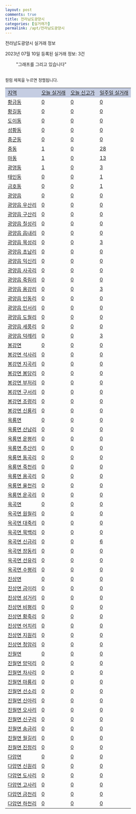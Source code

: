 ```yaml
---
layout: post
comments: true
title: 전라남도광양시
categories: [실거래가]
permalink: /apt/전라남도광양시
---
```


전라남도광양시 실거래 정보

2023년 07월 10일 등록된 실거래 정보: 3건

<!--<script async src="https://pagead2.googlesyndication.com/pagead/js/adsbygoogle.js?client=ca-pub-3485438051770037"
 crossorigin="anonymous"></script>-->

<script type="text/javascript">
  google.charts.load('current', {'packages':['corechart']});
  google.charts.setOnLoadCallback(drawChart);

  function drawChart() {
    var data = google.visualization.arrayToDataTable([['거래일', '매매', '전월세', '전매'], ['21-01', 3, 1, 0], ['21-02', 0, 13, 0], ['21-03', 0, 1, 0], ['21-04', 0, 1, 0], ['21-05', 15, 0, 0], ['21-06', 13, 5, 3], ['21-07', 224, 130, 29], ['21-08', 245, 161, 33], ['21-09', 183, 241, 43], ['21-10', 215, 132, 50], ['21-11', 177, 126, 6], ['21-12', 196, 122, 5], ['22-01', 142, 113, 4], ['22-02', 174, 341, 10], ['22-03', 218, 259, 23], ['22-04', 181, 156, 10], ['22-05', 238, 204, 12], ['22-06', 166, 171, 19], ['22-07', 187, 190, 35], ['22-08', 156, 259, 26], ['22-09', 160, 213, 26], ['22-10', 147, 160, 22], ['22-11', 130, 136, 17], ['22-12', 156, 170, 27], ['23-01', 132, 278, 27], ['23-02', 191, 180, 43], ['23-03', 187, 182, 42], ['23-04', 184, 258, 28], ['23-05', 194, 282, 31], ['23-06', 142, 252, 15], ['23-07', 26, 31, 4]]);

    var options = {
      title: '최근 1년간 유형별 거래량 추이',
      legend: { position: 'bottom' }
    };

    setTimeout(function() {
        var chart = new google.visualization.LineChart(document.getElementById('columnchart_material'));
        chart.draw(data, (options));
        document.getElementById('loading').style.display = 'none';
        var dayLabel = (new Date()).getDay();
        if (dayLabel < 2) {
            sorttable.innerSortFunction.apply(document.getElementById('week'), []);
            sorttable.innerSortFunction.apply(document.getElementById('week'), []);        
        }
        else {
            sorttable.innerSortFunction.apply(document.getElementById('today'), []);
            sorttable.innerSortFunction.apply(document.getElementById('today'), []);
        }
    }, 200);

  }
</script>

<div id="loading" style="z-index:20; display: block; margin-left: 35px">"그래프를 그리고 있습니다"</div>
<div id="columnchart_material" style="width: 95%; margin-left: -35px; display: block"></div>
<!--<div style="width: 95%; margin-left: -35px; display: block">
      <script async src="https://pagead2.googlesyndication.com/pagead/js/adsbygoogle.js?client=ca-pub-3485438051770037"
          crossorigin="anonymous"></script>
      <ins class="adsbygoogle"
          style="display:block"
          data-ad-format="fluid"
          data-ad-layout-key="-fb+5w+4e-db+86"
          data-ad-client="ca-pub-3485438051770037"
          data-ad-slot="1827090281"></ins>
      <script>
          (adsbygoogle = window.adsbygoogle || []).push({});
      </script>
</div>-->
<br>

<font size='small' style='font-size: small;'>컬럼 제목을 누르면 정렬됩니다.</font>
<table class="sortable">
  <tr style='background-color: rgba(114, 132, 186,0.4);'>
    <td id="region"><a href="#">지역</a></td>
    <td id="today"><a href="#">오늘 실거래</a></td>
    <td id="today_new"><a href="#">오늘 신고가</a></td>
    <td id="week"><a href="#">일주일 실거래</a></td>
  </tr>

  
  <tr class="item">
    <td><a href="전라남도광양시황금동">황금동</a></td>
    <td><a href="전라남도광양시황금동">0</a></td>
    <td><a href="전라남도광양시황금동">0</a></td>
    <td><a href="전라남도광양시황금동">0</a></td>
  </tr>
    

  <tr class="item">
    <td><a href="전라남도광양시황길동">황길동</a></td>
    <td><a href="전라남도광양시황길동">0</a></td>
    <td><a href="전라남도광양시황길동">0</a></td>
    <td><a href="전라남도광양시황길동">0</a></td>
  </tr>
    

  <tr class="item">
    <td><a href="전라남도광양시도이동">도이동</a></td>
    <td><a href="전라남도광양시도이동">0</a></td>
    <td><a href="전라남도광양시도이동">0</a></td>
    <td><a href="전라남도광양시도이동">0</a></td>
  </tr>
    

  <tr class="item">
    <td><a href="전라남도광양시성황동">성황동</a></td>
    <td><a href="전라남도광양시성황동">0</a></td>
    <td><a href="전라남도광양시성황동">0</a></td>
    <td><a href="전라남도광양시성황동">0</a></td>
  </tr>
    

  <tr class="item">
    <td><a href="전라남도광양시중군동">중군동</a></td>
    <td><a href="전라남도광양시중군동">0</a></td>
    <td><a href="전라남도광양시중군동">0</a></td>
    <td><a href="전라남도광양시중군동">0</a></td>
  </tr>
    

  <tr class="item">
    <td><a href="전라남도광양시중동">중동</a></td>
    <td><a href="전라남도광양시중동">1</a></td>
    <td><a href="전라남도광양시중동">0</a></td>
    <td><a href="전라남도광양시중동">28</a></td>
  </tr>
    

  <tr class="item">
    <td><a href="전라남도광양시마동">마동</a></td>
    <td><a href="전라남도광양시마동">1</a></td>
    <td><a href="전라남도광양시마동">0</a></td>
    <td><a href="전라남도광양시마동">13</a></td>
  </tr>
    

  <tr class="item">
    <td><a href="전라남도광양시광영동">광영동</a></td>
    <td><a href="전라남도광양시광영동">1</a></td>
    <td><a href="전라남도광양시광영동">0</a></td>
    <td><a href="전라남도광양시광영동">3</a></td>
  </tr>
    

  <tr class="item">
    <td><a href="전라남도광양시태인동">태인동</a></td>
    <td><a href="전라남도광양시태인동">0</a></td>
    <td><a href="전라남도광양시태인동">0</a></td>
    <td><a href="전라남도광양시태인동">1</a></td>
  </tr>
    

  <tr class="item">
    <td><a href="전라남도광양시금호동">금호동</a></td>
    <td><a href="전라남도광양시금호동">0</a></td>
    <td><a href="전라남도광양시금호동">0</a></td>
    <td><a href="전라남도광양시금호동">1</a></td>
  </tr>
    

  <tr class="item">
    <td><a href="전라남도광양시광양읍">광양읍</a></td>
    <td><a href="전라남도광양시광양읍">0</a></td>
    <td><a href="전라남도광양시광양읍">0</a></td>
    <td><a href="전라남도광양시광양읍">0</a></td>
  </tr>
    

  <tr class="item">
    <td><a href="전라남도광양시광양읍우산리">광양읍 우산리</a></td>
    <td><a href="전라남도광양시광양읍우산리">0</a></td>
    <td><a href="전라남도광양시광양읍우산리">0</a></td>
    <td><a href="전라남도광양시광양읍우산리">0</a></td>
  </tr>
    

  <tr class="item">
    <td><a href="전라남도광양시광양읍구산리">광양읍 구산리</a></td>
    <td><a href="전라남도광양시광양읍구산리">0</a></td>
    <td><a href="전라남도광양시광양읍구산리">0</a></td>
    <td><a href="전라남도광양시광양읍구산리">0</a></td>
  </tr>
    

  <tr class="item">
    <td><a href="전라남도광양시광양읍칠성리">광양읍 칠성리</a></td>
    <td><a href="전라남도광양시광양읍칠성리">0</a></td>
    <td><a href="전라남도광양시광양읍칠성리">0</a></td>
    <td><a href="전라남도광양시광양읍칠성리">0</a></td>
  </tr>
    

  <tr class="item">
    <td><a href="전라남도광양시광양읍읍내리">광양읍 읍내리</a></td>
    <td><a href="전라남도광양시광양읍읍내리">0</a></td>
    <td><a href="전라남도광양시광양읍읍내리">0</a></td>
    <td><a href="전라남도광양시광양읍읍내리">0</a></td>
  </tr>
    

  <tr class="item">
    <td><a href="전라남도광양시광양읍목성리">광양읍 목성리</a></td>
    <td><a href="전라남도광양시광양읍목성리">0</a></td>
    <td><a href="전라남도광양시광양읍목성리">0</a></td>
    <td><a href="전라남도광양시광양읍목성리">3</a></td>
  </tr>
    

  <tr class="item">
    <td><a href="전라남도광양시광양읍초남리">광양읍 초남리</a></td>
    <td><a href="전라남도광양시광양읍초남리">0</a></td>
    <td><a href="전라남도광양시광양읍초남리">0</a></td>
    <td><a href="전라남도광양시광양읍초남리">0</a></td>
  </tr>
    

  <tr class="item">
    <td><a href="전라남도광양시광양읍익신리">광양읍 익신리</a></td>
    <td><a href="전라남도광양시광양읍익신리">0</a></td>
    <td><a href="전라남도광양시광양읍익신리">0</a></td>
    <td><a href="전라남도광양시광양읍익신리">0</a></td>
  </tr>
    

  <tr class="item">
    <td><a href="전라남도광양시광양읍사곡리">광양읍 사곡리</a></td>
    <td><a href="전라남도광양시광양읍사곡리">0</a></td>
    <td><a href="전라남도광양시광양읍사곡리">0</a></td>
    <td><a href="전라남도광양시광양읍사곡리">0</a></td>
  </tr>
    

  <tr class="item">
    <td><a href="전라남도광양시광양읍죽림리">광양읍 죽림리</a></td>
    <td><a href="전라남도광양시광양읍죽림리">0</a></td>
    <td><a href="전라남도광양시광양읍죽림리">0</a></td>
    <td><a href="전라남도광양시광양읍죽림리">0</a></td>
  </tr>
    

  <tr class="item">
    <td><a href="전라남도광양시광양읍용강리">광양읍 용강리</a></td>
    <td><a href="전라남도광양시광양읍용강리">0</a></td>
    <td><a href="전라남도광양시광양읍용강리">0</a></td>
    <td><a href="전라남도광양시광양읍용강리">3</a></td>
  </tr>
    

  <tr class="item">
    <td><a href="전라남도광양시광양읍인동리">광양읍 인동리</a></td>
    <td><a href="전라남도광양시광양읍인동리">0</a></td>
    <td><a href="전라남도광양시광양읍인동리">0</a></td>
    <td><a href="전라남도광양시광양읍인동리">0</a></td>
  </tr>
    

  <tr class="item">
    <td><a href="전라남도광양시광양읍인서리">광양읍 인서리</a></td>
    <td><a href="전라남도광양시광양읍인서리">0</a></td>
    <td><a href="전라남도광양시광양읍인서리">0</a></td>
    <td><a href="전라남도광양시광양읍인서리">0</a></td>
  </tr>
    

  <tr class="item">
    <td><a href="전라남도광양시광양읍도월리">광양읍 도월리</a></td>
    <td><a href="전라남도광양시광양읍도월리">0</a></td>
    <td><a href="전라남도광양시광양읍도월리">0</a></td>
    <td><a href="전라남도광양시광양읍도월리">0</a></td>
  </tr>
    

  <tr class="item">
    <td><a href="전라남도광양시광양읍세풍리">광양읍 세풍리</a></td>
    <td><a href="전라남도광양시광양읍세풍리">0</a></td>
    <td><a href="전라남도광양시광양읍세풍리">0</a></td>
    <td><a href="전라남도광양시광양읍세풍리">0</a></td>
  </tr>
    

  <tr class="item">
    <td><a href="전라남도광양시광양읍덕례리">광양읍 덕례리</a></td>
    <td><a href="전라남도광양시광양읍덕례리">0</a></td>
    <td><a href="전라남도광양시광양읍덕례리">0</a></td>
    <td><a href="전라남도광양시광양읍덕례리">3</a></td>
  </tr>
    

  <tr class="item">
    <td><a href="전라남도광양시봉강면">봉강면</a></td>
    <td><a href="전라남도광양시봉강면">0</a></td>
    <td><a href="전라남도광양시봉강면">0</a></td>
    <td><a href="전라남도광양시봉강면">0</a></td>
  </tr>
    

  <tr class="item">
    <td><a href="전라남도광양시봉강면석사리">봉강면 석사리</a></td>
    <td><a href="전라남도광양시봉강면석사리">0</a></td>
    <td><a href="전라남도광양시봉강면석사리">0</a></td>
    <td><a href="전라남도광양시봉강면석사리">0</a></td>
  </tr>
    

  <tr class="item">
    <td><a href="전라남도광양시봉강면지곡리">봉강면 지곡리</a></td>
    <td><a href="전라남도광양시봉강면지곡리">0</a></td>
    <td><a href="전라남도광양시봉강면지곡리">0</a></td>
    <td><a href="전라남도광양시봉강면지곡리">0</a></td>
  </tr>
    

  <tr class="item">
    <td><a href="전라남도광양시봉강면봉당리">봉강면 봉당리</a></td>
    <td><a href="전라남도광양시봉강면봉당리">0</a></td>
    <td><a href="전라남도광양시봉강면봉당리">0</a></td>
    <td><a href="전라남도광양시봉강면봉당리">0</a></td>
  </tr>
    

  <tr class="item">
    <td><a href="전라남도광양시봉강면부저리">봉강면 부저리</a></td>
    <td><a href="전라남도광양시봉강면부저리">0</a></td>
    <td><a href="전라남도광양시봉강면부저리">0</a></td>
    <td><a href="전라남도광양시봉강면부저리">0</a></td>
  </tr>
    

  <tr class="item">
    <td><a href="전라남도광양시봉강면구서리">봉강면 구서리</a></td>
    <td><a href="전라남도광양시봉강면구서리">0</a></td>
    <td><a href="전라남도광양시봉강면구서리">0</a></td>
    <td><a href="전라남도광양시봉강면구서리">0</a></td>
  </tr>
    

  <tr class="item">
    <td><a href="전라남도광양시봉강면조령리">봉강면 조령리</a></td>
    <td><a href="전라남도광양시봉강면조령리">0</a></td>
    <td><a href="전라남도광양시봉강면조령리">0</a></td>
    <td><a href="전라남도광양시봉강면조령리">0</a></td>
  </tr>
    

  <tr class="item">
    <td><a href="전라남도광양시봉강면신룡리">봉강면 신룡리</a></td>
    <td><a href="전라남도광양시봉강면신룡리">0</a></td>
    <td><a href="전라남도광양시봉강면신룡리">0</a></td>
    <td><a href="전라남도광양시봉강면신룡리">0</a></td>
  </tr>
    

  <tr class="item">
    <td><a href="전라남도광양시옥룡면">옥룡면</a></td>
    <td><a href="전라남도광양시옥룡면">0</a></td>
    <td><a href="전라남도광양시옥룡면">0</a></td>
    <td><a href="전라남도광양시옥룡면">0</a></td>
  </tr>
    

  <tr class="item">
    <td><a href="전라남도광양시옥룡면산남리">옥룡면 산남리</a></td>
    <td><a href="전라남도광양시옥룡면산남리">0</a></td>
    <td><a href="전라남도광양시옥룡면산남리">0</a></td>
    <td><a href="전라남도광양시옥룡면산남리">0</a></td>
  </tr>
    

  <tr class="item">
    <td><a href="전라남도광양시옥룡면운평리">옥룡면 운평리</a></td>
    <td><a href="전라남도광양시옥룡면운평리">0</a></td>
    <td><a href="전라남도광양시옥룡면운평리">0</a></td>
    <td><a href="전라남도광양시옥룡면운평리">0</a></td>
  </tr>
    

  <tr class="item">
    <td><a href="전라남도광양시옥룡면추산리">옥룡면 추산리</a></td>
    <td><a href="전라남도광양시옥룡면추산리">0</a></td>
    <td><a href="전라남도광양시옥룡면추산리">0</a></td>
    <td><a href="전라남도광양시옥룡면추산리">0</a></td>
  </tr>
    

  <tr class="item">
    <td><a href="전라남도광양시옥룡면동곡리">옥룡면 동곡리</a></td>
    <td><a href="전라남도광양시옥룡면동곡리">0</a></td>
    <td><a href="전라남도광양시옥룡면동곡리">0</a></td>
    <td><a href="전라남도광양시옥룡면동곡리">0</a></td>
  </tr>
    

  <tr class="item">
    <td><a href="전라남도광양시옥룡면죽천리">옥룡면 죽천리</a></td>
    <td><a href="전라남도광양시옥룡면죽천리">0</a></td>
    <td><a href="전라남도광양시옥룡면죽천리">0</a></td>
    <td><a href="전라남도광양시옥룡면죽천리">0</a></td>
  </tr>
    

  <tr class="item">
    <td><a href="전라남도광양시옥룡면용곡리">옥룡면 용곡리</a></td>
    <td><a href="전라남도광양시옥룡면용곡리">0</a></td>
    <td><a href="전라남도광양시옥룡면용곡리">0</a></td>
    <td><a href="전라남도광양시옥룡면용곡리">0</a></td>
  </tr>
    

  <tr class="item">
    <td><a href="전라남도광양시옥룡면율천리">옥룡면 율천리</a></td>
    <td><a href="전라남도광양시옥룡면율천리">0</a></td>
    <td><a href="전라남도광양시옥룡면율천리">0</a></td>
    <td><a href="전라남도광양시옥룡면율천리">0</a></td>
  </tr>
    

  <tr class="item">
    <td><a href="전라남도광양시옥룡면운곡리">옥룡면 운곡리</a></td>
    <td><a href="전라남도광양시옥룡면운곡리">0</a></td>
    <td><a href="전라남도광양시옥룡면운곡리">0</a></td>
    <td><a href="전라남도광양시옥룡면운곡리">0</a></td>
  </tr>
    

  <tr class="item">
    <td><a href="전라남도광양시옥곡면">옥곡면</a></td>
    <td><a href="전라남도광양시옥곡면">0</a></td>
    <td><a href="전라남도광양시옥곡면">0</a></td>
    <td><a href="전라남도광양시옥곡면">0</a></td>
  </tr>
    

  <tr class="item">
    <td><a href="전라남도광양시옥곡면원월리">옥곡면 원월리</a></td>
    <td><a href="전라남도광양시옥곡면원월리">0</a></td>
    <td><a href="전라남도광양시옥곡면원월리">0</a></td>
    <td><a href="전라남도광양시옥곡면원월리">0</a></td>
  </tr>
    

  <tr class="item">
    <td><a href="전라남도광양시옥곡면대죽리">옥곡면 대죽리</a></td>
    <td><a href="전라남도광양시옥곡면대죽리">0</a></td>
    <td><a href="전라남도광양시옥곡면대죽리">0</a></td>
    <td><a href="전라남도광양시옥곡면대죽리">0</a></td>
  </tr>
    

  <tr class="item">
    <td><a href="전라남도광양시옥곡면묵백리">옥곡면 묵백리</a></td>
    <td><a href="전라남도광양시옥곡면묵백리">0</a></td>
    <td><a href="전라남도광양시옥곡면묵백리">0</a></td>
    <td><a href="전라남도광양시옥곡면묵백리">0</a></td>
  </tr>
    

  <tr class="item">
    <td><a href="전라남도광양시옥곡면신금리">옥곡면 신금리</a></td>
    <td><a href="전라남도광양시옥곡면신금리">0</a></td>
    <td><a href="전라남도광양시옥곡면신금리">0</a></td>
    <td><a href="전라남도광양시옥곡면신금리">6</a></td>
  </tr>
    

  <tr class="item">
    <td><a href="전라남도광양시옥곡면장동리">옥곡면 장동리</a></td>
    <td><a href="전라남도광양시옥곡면장동리">0</a></td>
    <td><a href="전라남도광양시옥곡면장동리">0</a></td>
    <td><a href="전라남도광양시옥곡면장동리">0</a></td>
  </tr>
    

  <tr class="item">
    <td><a href="전라남도광양시옥곡면선유리">옥곡면 선유리</a></td>
    <td><a href="전라남도광양시옥곡면선유리">0</a></td>
    <td><a href="전라남도광양시옥곡면선유리">0</a></td>
    <td><a href="전라남도광양시옥곡면선유리">0</a></td>
  </tr>
    

  <tr class="item">
    <td><a href="전라남도광양시옥곡면수평리">옥곡면 수평리</a></td>
    <td><a href="전라남도광양시옥곡면수평리">0</a></td>
    <td><a href="전라남도광양시옥곡면수평리">0</a></td>
    <td><a href="전라남도광양시옥곡면수평리">0</a></td>
  </tr>
    

  <tr class="item">
    <td><a href="전라남도광양시진상면">진상면</a></td>
    <td><a href="전라남도광양시진상면">0</a></td>
    <td><a href="전라남도광양시진상면">0</a></td>
    <td><a href="전라남도광양시진상면">0</a></td>
  </tr>
    

  <tr class="item">
    <td><a href="전라남도광양시진상면금이리">진상면 금이리</a></td>
    <td><a href="전라남도광양시진상면금이리">0</a></td>
    <td><a href="전라남도광양시진상면금이리">0</a></td>
    <td><a href="전라남도광양시진상면금이리">0</a></td>
  </tr>
    

  <tr class="item">
    <td><a href="전라남도광양시진상면섬거리">진상면 섬거리</a></td>
    <td><a href="전라남도광양시진상면섬거리">0</a></td>
    <td><a href="전라남도광양시진상면섬거리">0</a></td>
    <td><a href="전라남도광양시진상면섬거리">0</a></td>
  </tr>
    

  <tr class="item">
    <td><a href="전라남도광양시진상면비평리">진상면 비평리</a></td>
    <td><a href="전라남도광양시진상면비평리">0</a></td>
    <td><a href="전라남도광양시진상면비평리">0</a></td>
    <td><a href="전라남도광양시진상면비평리">0</a></td>
  </tr>
    

  <tr class="item">
    <td><a href="전라남도광양시진상면황죽리">진상면 황죽리</a></td>
    <td><a href="전라남도광양시진상면황죽리">0</a></td>
    <td><a href="전라남도광양시진상면황죽리">0</a></td>
    <td><a href="전라남도광양시진상면황죽리">0</a></td>
  </tr>
    

  <tr class="item">
    <td><a href="전라남도광양시진상면어치리">진상면 어치리</a></td>
    <td><a href="전라남도광양시진상면어치리">0</a></td>
    <td><a href="전라남도광양시진상면어치리">0</a></td>
    <td><a href="전라남도광양시진상면어치리">0</a></td>
  </tr>
    

  <tr class="item">
    <td><a href="전라남도광양시진상면지원리">진상면 지원리</a></td>
    <td><a href="전라남도광양시진상면지원리">0</a></td>
    <td><a href="전라남도광양시진상면지원리">0</a></td>
    <td><a href="전라남도광양시진상면지원리">0</a></td>
  </tr>
    

  <tr class="item">
    <td><a href="전라남도광양시진상면청암리">진상면 청암리</a></td>
    <td><a href="전라남도광양시진상면청암리">0</a></td>
    <td><a href="전라남도광양시진상면청암리">0</a></td>
    <td><a href="전라남도광양시진상면청암리">0</a></td>
  </tr>
    

  <tr class="item">
    <td><a href="전라남도광양시진월면">진월면</a></td>
    <td><a href="전라남도광양시진월면">0</a></td>
    <td><a href="전라남도광양시진월면">0</a></td>
    <td><a href="전라남도광양시진월면">0</a></td>
  </tr>
    

  <tr class="item">
    <td><a href="전라남도광양시진월면망덕리">진월면 망덕리</a></td>
    <td><a href="전라남도광양시진월면망덕리">0</a></td>
    <td><a href="전라남도광양시진월면망덕리">0</a></td>
    <td><a href="전라남도광양시진월면망덕리">0</a></td>
  </tr>
    

  <tr class="item">
    <td><a href="전라남도광양시진월면차사리">진월면 차사리</a></td>
    <td><a href="전라남도광양시진월면차사리">0</a></td>
    <td><a href="전라남도광양시진월면차사리">0</a></td>
    <td><a href="전라남도광양시진월면차사리">0</a></td>
  </tr>
    

  <tr class="item">
    <td><a href="전라남도광양시진월면마룡리">진월면 마룡리</a></td>
    <td><a href="전라남도광양시진월면마룡리">0</a></td>
    <td><a href="전라남도광양시진월면마룡리">0</a></td>
    <td><a href="전라남도광양시진월면마룡리">0</a></td>
  </tr>
    

  <tr class="item">
    <td><a href="전라남도광양시진월면선소리">진월면 선소리</a></td>
    <td><a href="전라남도광양시진월면선소리">0</a></td>
    <td><a href="전라남도광양시진월면선소리">0</a></td>
    <td><a href="전라남도광양시진월면선소리">0</a></td>
  </tr>
    

  <tr class="item">
    <td><a href="전라남도광양시진월면신아리">진월면 신아리</a></td>
    <td><a href="전라남도광양시진월면신아리">0</a></td>
    <td><a href="전라남도광양시진월면신아리">0</a></td>
    <td><a href="전라남도광양시진월면신아리">0</a></td>
  </tr>
    

  <tr class="item">
    <td><a href="전라남도광양시진월면오사리">진월면 오사리</a></td>
    <td><a href="전라남도광양시진월면오사리">0</a></td>
    <td><a href="전라남도광양시진월면오사리">0</a></td>
    <td><a href="전라남도광양시진월면오사리">0</a></td>
  </tr>
    

  <tr class="item">
    <td><a href="전라남도광양시진월면신구리">진월면 신구리</a></td>
    <td><a href="전라남도광양시진월면신구리">0</a></td>
    <td><a href="전라남도광양시진월면신구리">0</a></td>
    <td><a href="전라남도광양시진월면신구리">0</a></td>
  </tr>
    

  <tr class="item">
    <td><a href="전라남도광양시진월면송금리">진월면 송금리</a></td>
    <td><a href="전라남도광양시진월면송금리">0</a></td>
    <td><a href="전라남도광양시진월면송금리">0</a></td>
    <td><a href="전라남도광양시진월면송금리">0</a></td>
  </tr>
    

  <tr class="item">
    <td><a href="전라남도광양시진월면월길리">진월면 월길리</a></td>
    <td><a href="전라남도광양시진월면월길리">0</a></td>
    <td><a href="전라남도광양시진월면월길리">0</a></td>
    <td><a href="전라남도광양시진월면월길리">0</a></td>
  </tr>
    

  <tr class="item">
    <td><a href="전라남도광양시진월면진정리">진월면 진정리</a></td>
    <td><a href="전라남도광양시진월면진정리">0</a></td>
    <td><a href="전라남도광양시진월면진정리">0</a></td>
    <td><a href="전라남도광양시진월면진정리">0</a></td>
  </tr>
    

  <tr class="item">
    <td><a href="전라남도광양시다압면">다압면</a></td>
    <td><a href="전라남도광양시다압면">0</a></td>
    <td><a href="전라남도광양시다압면">0</a></td>
    <td><a href="전라남도광양시다압면">0</a></td>
  </tr>
    

  <tr class="item">
    <td><a href="전라남도광양시다압면신원리">다압면 신원리</a></td>
    <td><a href="전라남도광양시다압면신원리">0</a></td>
    <td><a href="전라남도광양시다압면신원리">0</a></td>
    <td><a href="전라남도광양시다압면신원리">0</a></td>
  </tr>
    

  <tr class="item">
    <td><a href="전라남도광양시다압면도사리">다압면 도사리</a></td>
    <td><a href="전라남도광양시다압면도사리">0</a></td>
    <td><a href="전라남도광양시다압면도사리">0</a></td>
    <td><a href="전라남도광양시다압면도사리">0</a></td>
  </tr>
    

  <tr class="item">
    <td><a href="전라남도광양시다압면고사리">다압면 고사리</a></td>
    <td><a href="전라남도광양시다압면고사리">0</a></td>
    <td><a href="전라남도광양시다압면고사리">0</a></td>
    <td><a href="전라남도광양시다압면고사리">0</a></td>
  </tr>
    

  <tr class="item">
    <td><a href="전라남도광양시다압면금천리">다압면 금천리</a></td>
    <td><a href="전라남도광양시다압면금천리">0</a></td>
    <td><a href="전라남도광양시다압면금천리">0</a></td>
    <td><a href="전라남도광양시다압면금천리">0</a></td>
  </tr>
    

  <tr class="item">
    <td><a href="전라남도광양시다압면하천리">다압면 하천리</a></td>
    <td><a href="전라남도광양시다압면하천리">0</a></td>
    <td><a href="전라남도광양시다압면하천리">0</a></td>
    <td><a href="전라남도광양시다압면하천리">0</a></td>
  </tr>
    


</table>


    